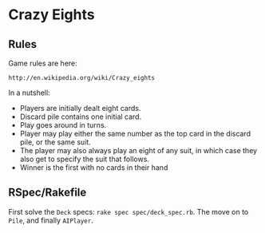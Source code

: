 # Crazy Eights

## Rules

Game rules are here:

    http://en.wikipedia.org/wiki/Crazy_eights

In a nutshell:

* Players are initially dealt eight cards.
* Discard pile contains one initial card.
* Play goes around in turns.
* Player may play either the same number as the top card in the
  discard pile, or the same suit.
* The player may also always play an eight of any suit, in which case
  they also get to specify the suit that follows.
* Winner is the first with no cards in their hand

## RSpec/Rakefile

First solve the `Deck` specs: `rake spec spec/deck_spec.rb`. The move
on to `Pile`, and finally `AIPlayer`.
